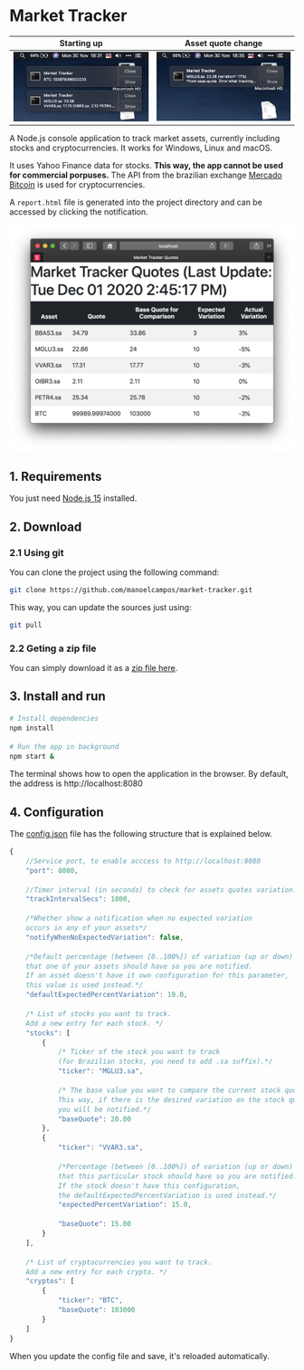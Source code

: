 # Market Tracker

| Starting up  | Asset quote change  |
|---|---|
| ![](macos-preview1.png) | ![](macos-preview2.png) |

A Node.js console application to track market assets,
currently including stocks and cryptocurrencies.
It works for Windows, Linux and macOS.

It uses Yahoo Finance data for stocks.
**This way, the app cannot be used for commercial porpuses.**
The API from the brazilian exchange [Mercado Bitcoin](https://www.mercadobitcoin.com.br/api-doc/) is used for cryptocurrencies.

A `report.html` file is generated into the project directory and can be accessed by clicking
the notification.

![](report.png)


## 1. Requirements

You just need [Node.js 15](http://nodejs.org) installed.

## 2. Download

### 2.1 Using git

You can clone the project using the following command:

```bash
git clone https://github.com/manoelcampos/market-tracker.git
```

This way, you can update the sources just using:

```bash
git pull
```

### 2.2 Geting a zip file

You can simply download it as a [zip file here](https://github.com/manoelcampos/market-tracker/archive/master.zip).


## 3. Install and run

```bash
# Install dependencies
npm install

# Run the app in background
npm start &
```

The terminal shows how to open the application in the browser.
By default, the address is http://localhost:8080

## 4. Configuration

The [config.json](config.json.dist) file has the following structure that is explained
below.

```javascript
{
    //Service port, to enable acccess to http://localhost:8080
    "port": 8080,

    //Timer interval (in seconds) to check for assets quotes variation.
    "trackIntervalSecs": 1800,
    
    /*Whether show a notification when no expected variation 
    occurs in any of your assets*/ 
    "notifyWhenNoExpectedVariation": false,

    /*Default percentage (between [0..100%]) of variation (up or down) 
    that one of your assets should have so you are notified. 
    If an asset doesn't have it own configuration for this parameter,
    this value is used instead.*/
    "defaultExpectedPercentVariation": 10.0,

    /* List of stocks you want to track. 
    Add a new entry for each stock. */
    "stocks": [
        {
            /* Ticker of the stock you want to track 
            (for Brazilian stocks, you need to add .sa suffix).*/
            "ticker": "MGLU3.sa",

            /* The base value you want to compare the current stock quote with.
            This way, if there is the desired variation on the stock quote,
            you will be notified.*/
            "baseQuote": 20.00
        },
        {
            "ticker": "VVAR3.sa",

            /*Percentage (between [0..100%]) of variation (up or down) 
            that this particular stock should have so you are notified. 
            If the stock doesn't have this configuration,
            the defaultExpectedPercentVariation is used instead.*/
            "expectedPercentVariation": 15.0,

            "baseQuote": 15.00
        }
    ],

    /* List of cryptocurrencies you want to track. 
    Add a new entry for each crypto. */
    "cryptos": [
        {
            "ticker": "BTC",
            "baseQuote": 103000
        }
    ]
}
```

When you update the config file and save, it's reloaded automatically.
